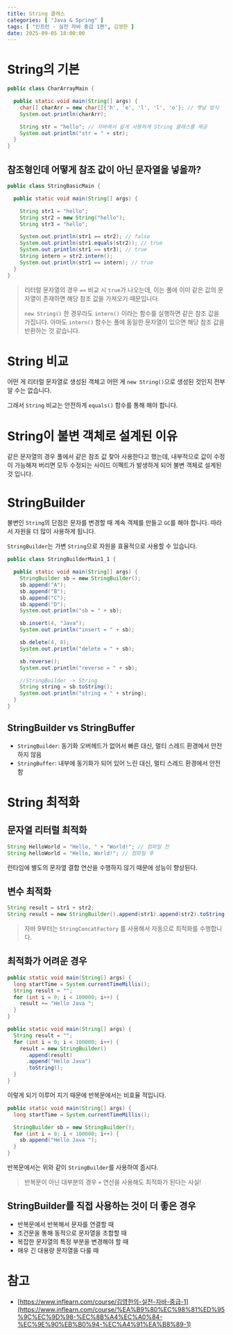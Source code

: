 ```yaml
---
title: String 클래스
categories: [ "Java & Spring" ]
tags: [ "인프런 - 실전 자바 중급 1편", 김영한 ]
date: 2025-09-05 18:00:00
---
```


# String의 기본

```java
public class CharArrayMain {

  public static void main(String[] args) {
    char[] charArr = new char[]{'h', 'e', 'l', 'l', 'o'}; // 옛날 방식
    System.out.println(charArr);

    String str = "hello"; // 자바에서 쉽게 사용하게 String 클래스를 제공
    System.out.println("str = " + str);
  }
}
```

## 참조형인데 어떻게 참조 값이 아닌 문자열을 넣을까?

```java
public class StringBasicMain {

  public static void main(String[] args) {

    String str1 = "hello";
    String str2 = new String("hello");
    String str3 = "hello";

    System.out.println(str1 == str2); // false
    System.out.println(str1.equals(str2)); // true
    System.out.println(str1 == str3); // true
    String intern = str2.intern();
    System.out.println(str1 == intern); // true
  }
}
```

> 리터럴 문자열의 경우 `==` 비교 시 `true`가 나오는데, 이는 풀에 이미 같은 값의 문자열이 존재하면 해당 참조 값을 가져오기 때문입니다.
>
> `new String()` 한 경우라도 `intern()` 이라는 함수를 실행하면 같은 참조 값을 가집니다.
> 아마도 `intern()` 함수는 풀에 동일한 문자열이 있으면 해당 참조 값을 반환하는 것 같습니다.

# String 비교

어떤 게 리터럴 문자열로 생성된 객체고 어떤 게 `new String()`으로 생성된 것인지 전부 알 수는 없습니다.

그래서 `String` 비교는 안전하게 `equals()` 함수를 통해 해야 합니다.

# String이 불변 객체로 설계된 이유

같은 문자열의 경우 풀에서 같은 참조 값 찾아 사용한다고 했는데, 내부적으로 값이 수정이 가능해져 버리면 모두 수정되는 사이드 이펙트가 발생하게 되어 불변 객체로 설계된 것 입니다.

# StringBuilder

불변인 `String`의 단점은 문자를 변경할 때 계속 객체를 만들고 `GC`를 해야 합니다. 따라서 자원을 더 많이 사용하게 됩니다.

`StringBuilder`는 가변 `String`으로 자원을 효율적으로 사용할 수 있습니다.

```java
public class StringBuilderMain1_1 {

  public static void main(String[] args) {
    StringBuilder sb = new StringBuilder();
    sb.append("A");
    sb.append("B");
    sb.append("C");
    sb.append("D");
    System.out.println("sb = " + sb);

    sb.insert(4, "Java");
    System.out.println("insert = " + sb);

    sb.delete(4, 8);
    System.out.println("delete = " + sb);

    sb.reverse();
    System.out.println("reverse = " + sb);

    //StringBuilder -> String
    String string = sb.toString();
    System.out.println("string = " + string);
  }
}
```

## StringBuilder vs StringBuffer

- `StringBuilder`: 동기화 오버헤드가 없어서 빠른 대신, 멀티 스레드 환경에서 안전하지 않음
- `StringBuffer`: 내부에 동기화가 되어 있어 느린 대신, 멀티 스레드 환경에서 안전함

# String 최적화

## 문자열 리터럴 최적화

```java
String HelloWorld = "Hello, " + "World!"; // 컴파일 전
String helloWorld = "Hello, World!"; // 컴파일 후
```

런타임에 별도의 문자옆 결합 연산을 수행하지 않기 때문에 성능이 향상된다.

## 변수 최적화

```java
String result = str1 + str2;
String result = new StringBuilder().append(str1).append(str2).toString(); // 최적화
```

> 자바 9부터는 `StringConcatFactory` 를 사용해서 자동으로 최적화를 수행합니다.

## 최적화가 어려운 경우

```java
public static void main(String[] args) {
  long startTime = System.currentTimeMillis();
  String result = "";
  for (int i = 0; i < 100000; i++) {
    result += "Hello Java ";
  }
}
```

```java
public static void main(String[] args) {
  String result = "";
  for (int i = 0; i < 100000; i++) {
    result = new StringBuilder()
      .append(result)
      .append("Hello Java")
      .toString();
  }
}
```

이렇게 되기 이루어 지기 때문에 반복문에서는 비효율 적입니다.

```java
public static void main(String[] args) {
  long startTime = System.currentTimeMillis();

  StringBuilder sb = new StringBuilder();
  for (int i = 0; i < 100000; i++) {
    sb.append("Hello Java ");
  }
}
```

반복문에서는 위와 같이 `StringBuilder`를 사용하여 줍시다.

> 반복문이 아닌 대부분의 경우 `+` 연산을 사용해도 최적화가 된다는 사실!

## StringBuilder를 직접 사용하는 것이 더 좋은 경우

- 반복문에서 반복해서 문자를 연결할 때
- 조건문을 통해 동적으로 문자열을 조합할 때
- 복잡한 문자열의 특정 부분을 변경해야 할 때
- 매우 긴 대용량 문자열을 다룰 때

# 참고

- [https://www.inflearn.com/course/김영한의-실전-자바-중급-1](https://www.inflearn.com/course/%EA%B9%80%EC%98%81%ED%95%9C%EC%9D%98-%EC%8B%A4%EC%A0%84-%EC%9E%90%EB%B0%94-%EC%A4%91%EA%B8%89-1)
